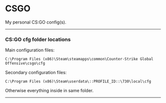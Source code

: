 # CSGO
My personal CS:GO config(s).

- - -

### CS:GO cfg folder locations
Main configuration files: 
```
C:\Program Files (x86)\Steam\steamapps\common\Counter-Strike Global Offensive\csgo\cfg
```
Secondary configuration files: 
```
C:\Program Files (x86)\Steam\userdata\::PROFILE_ID::\730\local\cfg
```
Otherwise everything inside in same folder.

- - -
